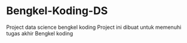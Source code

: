 # Bengkel-Koding-DS
Project data science bengkel koding
Project ini dibuat untuk memenuhi tugas akhir Bengkel koding

